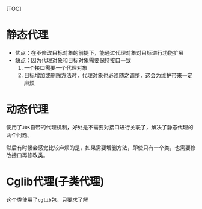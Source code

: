 [TOC]

# 静态代理
- 优点：在不修改目标对象的前提下，能通过代理对象对目标进行功能扩展
- 缺点：因为代理对象和目标对象需要保持接口一致
    1. 一个接口需要一个代理对象
    2. 目标增加或删除方法时，代理对象也必须随之调整，这会为维护带来一定麻烦

# 动态代理 
使用了`JDK`自带的代理机制，好处是不需要对接口进行关联了，解决了静态代理的两个问题。

然后有时候会感觉比较麻烦的是，如果需要增删方法，即使只有一个类，也需要修改接口再修改类。

# Cglib代理(子类代理)
这个类使用了`cglib`包，只要求了解